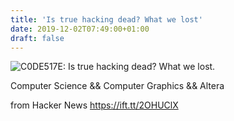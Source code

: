 ```yaml
---
title: 'Is true hacking dead? What we lost'
date: 2019-12-02T07:49:00+01:00
draft: false
---
```


![](https://1.bp.blogspot.com/-XihZKqg3Z3Y/XeR7_-4sRHI/AAAAAAAAB5c/mG4HHeA09y4dYPBo2H7WZpBhOciQZY1XgCLcBGAsYHQ/w1200-h630-p-k-no-nu/hqdefault.jpg "C0DE517E: Is true hacking dead? What we lost.")  

Computer Science && Computer Graphics && Altera

  
  
from Hacker News https://ift.tt/2OHUClX